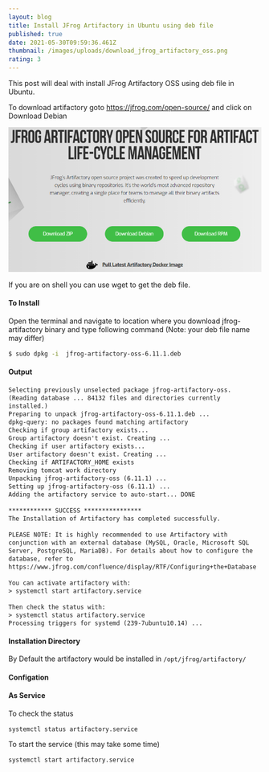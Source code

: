 ```yaml
---
layout: blog
title: Install JFrog Artifactory in Ubuntu using deb file
published: true
date: 2021-05-30T09:59:36.461Z
thumbnail: /images/uploads/download_jfrog_artifactory_oss.png
rating: 3
---
```

This post will deal with install JFrog Artifactory OSS using deb file in Ubuntu.

To download artifactory goto <https://jfrog.com/open-source/> and click on Download Debian

![Download JFrog Artifactory OSS Debian](/images/uploads/download_jfrog_artifactory_oss.png "Download JFrog Artifactory OSS Debian")

If you are on shell you can use wget to get the deb file.

#### To Install

Open the terminal and navigate to location where you download jfrog-artifactory binary and type following command (Note: your deb file name may differ)

```sh
$ sudo dpkg -i  jfrog-artifactory-oss-6.11.1.deb
```
<!-- more -->
#### Output

```
Selecting previously unselected package jfrog-artifactory-oss.
(Reading database ... 84132 files and directories currently installed.)
Preparing to unpack jfrog-artifactory-oss-6.11.1.deb ...
dpkg-query: no packages found matching artifactory
Checking if group artifactory exists...
Group artifactory doesn't exist. Creating ...
Checking if user artifactory exists...
User artifactory doesn't exist. Creating ...
Checking if ARTIFACTORY_HOME exists
Removing tomcat work directory
Unpacking jfrog-artifactory-oss (6.11.1) ...
Setting up jfrog-artifactory-oss (6.11.1) ...
Adding the artifactory service to auto-start... DONE

************ SUCCESS ****************
The Installation of Artifactory has completed successfully.

PLEASE NOTE: It is highly recommended to use Artifactory with conjunction with an external database (MySQL, Oracle, Microsoft SQL Server, PostgreSQL, MariaDB). For details about how to configure the database, refer to https://www.jfrog.com/confluence/display/RTF/Configuring+the+Database

You can activate artifactory with:
> systemctl start artifactory.service

Then check the status with:
> systemctl status artifactory.service
Processing triggers for systemd (239-7ubuntu10.14) ...
```

#### Installation Directory

By Default the artifactory would be installed in `/opt/jfrog/artifactory/`

#### Configation

#### As Service

To check the status 

```
systemctl status artifactory.service
```

To start the service (this may take some time)

```
systemctl start artifactory.service
```